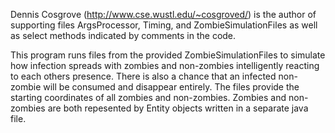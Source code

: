 Dennis Cosgrove (http://www.cse.wustl.edu/~cosgroved/) is the author of supporting files ArgsProcessor, Timing, and ZombieSimulationFiles as well as select methods indicated by comments in the code.

This program runs files from the provided ZombieSimulationFiles to simulate how infection spreads with zombies and non-zombies intelligently reacting to each others presence. There is also a chance that an infected non-zombie will be consumed and disappear entirely. The files provide the starting coordinates of all zombies and non-zombies. Zombies and non-zombies are both repesented by Entity objects written in a separate java file.
